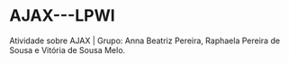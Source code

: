 # AJAX---LPWI
Atividade sobre AJAX | Grupo: Anna Beatriz Pereira, Raphaela Pereira de Sousa e Vitória de Sousa Melo.
